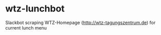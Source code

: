 # wtz-lunchbot
Slackbot scraping WTZ-Homepage (http://wtz-tagungszentrum.de) for current lunch menu
